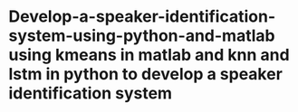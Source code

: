 # Develop-a-speaker-identification-system-using-python-and-matlab using kmeans in matlab and knn and lstm in python to develop a speaker identification system
